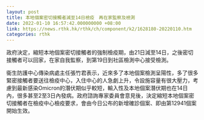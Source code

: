 ```yaml
---
layout: post
title: 本地個案密切接觸者減至14日檢疫　再在家監察及檢測
date: 2022-01-10 16:57:42.000000000 +08:00
link: https://news.rthk.hk/rthk/ch/component/k2/1628180-20220110.htm
categories: rthk
---
```


政府決定，縮短本地個案密切接觸者的強制檢疫期，由21日減至14日，之後密切接觸者可以回家，在家自我監察，到第19日到社區檢測中心接受檢測。 

衞生防護中心傳染病處主任張竹君表示，近來多了本地個案檢測呈陽性，多了很多緊密接觸者要送往檢疫中心，入住中心的人急劇上升，令設施容量有很大壓力，考慮到最新感染Omicron的潛伏期似乎較短，輸入性及本地個案潛伏期也在14日內，很多甚至2至3日內發病。政府諮詢專家委員會意見後，決定縮短本地個案密切接觸者在檢疫中心檢疫要求，會由今日公布的新增確診個案、即由第12941個案開始生效。
